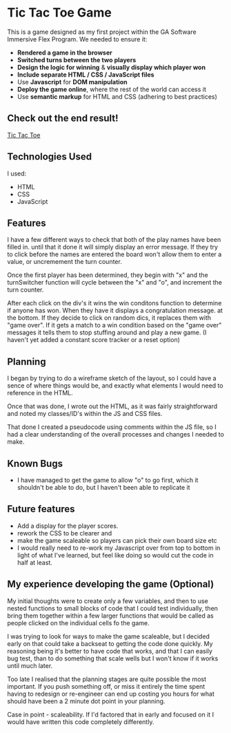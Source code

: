 # Tic Tac Toe Game

This is a game designed as my first project within the GA Software Immersive Flex Program. We needed to ensure it:

- **Rendered a game in the browser**
- **Switched turns between the two players** 
- **Design the logic for winning** & **visually display which player won**
- **Include separate HTML / CSS / JavaScript files**
- Use **Javascript** for **DOM manipulation**
- **Deploy the game online**, where the rest of the world can access it
- Use **semantic markup** for HTML and CSS (adhering to best practices)

## Check out the end result!

[Tic Tac Toe](https://rshipard.github.io/tictactoe/)

## Technologies Used

I used: 

- HTML
- CSS
- JavaScript

## Features

I have a few different ways to check that both of the play names have been filled in. until that it done it will simply display an error message. If they try to click before the names are entered the board won't allow them to enter a value, or uncremement the turn counter.

Once the first player has been determined, they begin with "x" and the turnSwitcher function will cycle between the "x" and "o", and increment the turn counter.

After each click on the div's it wins the win conditons function to determine if anyone has won. When they have it displays a congratulation message. at the bottom. If they decide to click on random dics, it replaces them with "game over". If it gets a match to a win condition based on the "game over" messages it tells them to stop stuffing around and play a new game. (I haven't yet added a constant score tracker or a reset option)


<!-- (ADD A SCREENSHOT HERE) -->

## Planning

I began by trying to do a wireframe sketch of the layout, so I could have a sence of where things would be, and exactly what elements I would need to reference in the HTML.

Once that was done, I wrote out the HTML, as it was fairly straightforward and noted my classes/ID's within the JS and CSS files.

That done I created a pseudocode using comments within the JS file, so I had a clear understanding of the overall processes and changes I needed to make.

## Known Bugs

- I have managed to get the game to allow "o" to go first, which it shouldn't be able to do, but I haven't been able to replicate it

## Future features

- Add a display for the player scores.
- rework the CSS to be clearer and 
- make the game scaleable so players can pick their own board size etc
- I would really need to re-work my Javascript over from top to bottom in light of what I've learned, but feel like doing so would cut the code in half at least.

## My experience developing the game (Optional)

My initial thoughts were to create only a few variables, and then to use nested functions to small blocks of code that I could test individually, then bring them together within a few larger functions that would be called as people clicked on the individual cells fo the game.

I was trying to look for ways to make the game scaleable, but I decided early on that could take a backseat to getting the code done quickly. My reasoning being it's better to have code that works, and that I can easily bug test, than to do something that scale wells but I won't know if it  works until much later.

Too late I realised that the planning stages are quite possible the most important. If you push something off, or miss it entirely the time spent having to redesign or re-engineer can end up costing you hours for what should have been a 2 minute dot point in your planning.

Case in point - scaleability. If I'd factored that in early and focused on it I would have written this code completely differently.
